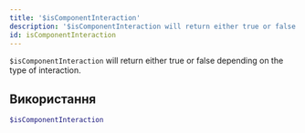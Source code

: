 ```yaml
---
title: '$isComponentInteraction'
description: '$isComponentInteraction will return either true or false depending on the type of the interaction.'
id: isComponentInteraction
---
```


`$isComponentInteraction` will return either true or false depending on the type of interaction.

## Використання

```php
$isComponentInteraction
```